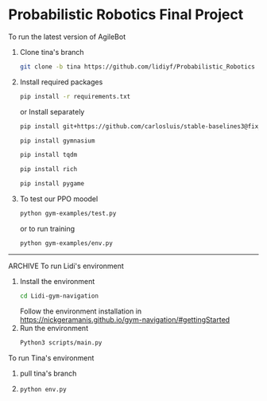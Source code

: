 # Probabilistic Robotics Final Project

To run the latest version of AgileBot
1. Clone tina's branch
   ```sh
   git clone -b tina https://github.com/lidiyf/Probabilistic_Robotics
   ```
2. Install required packages
   ```sh
   pip install -r requirements.txt
   ```
   or 
   Install separately
   ```sh
   pip install git+https://github.com/carlosluis/stable-baselines3@fix_tests
   ```
   ```sh
   pip install gymnasium
   ```
   ```sh
   pip install tqdm
   ```
   ```sh
   pip install rich
   ```
   ```sh
   pip install pygame
   ```
3. To test our PPO moodel
   ```sh
   python gym-examples/test.py
   ```
   or to run training
   ```sh
   python gym-examples/env.py   
   ```

-------------------------------------------------------------------------
ARCHIVE
To run Lidi's environment
1. Install the environment
   ```sh
   cd Lidi-gym-navigation
   ```
   Follow the environment installation in https://nickgeramanis.github.io/gym-navigation/#gettingStarted
2. Run the environment
   ```sh
   Python3 scripts/main.py
   ```

To run Tina's environment
1. pull tina's branch
2. ```sh
   python env.py
   ```
